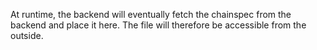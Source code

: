At runtime, the backend will eventually fetch the chainspec from the backend and place it here.
The file will therefore be accessible from the outside.
